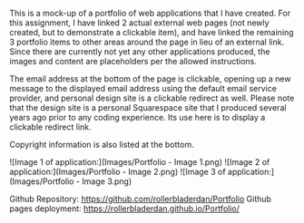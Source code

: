 This is a mock-up of a portfolio of web applications that I have created. For this assignment, I have linked 2 actual external web pages (not newly created, but to demonstrate a clickable item), and have linked the remaining 3 portfolio items to other areas around the page in lieu of an external link. Since there are currently not yet any other applications produced, the images and content are placeholders per the allowed instructions. 

The email address at the bottom of the page is clickable, opening up a new message to the displayed email address using the default email service provider, and personal design site is a clickable redirect as well. Please note that the design site is a personal Squarespace site that I produced several years ago prior to any coding experience. Its use here is to display a clickable redirect link. 

Copyright information is also listed at the bottom. 

![Image 1 of application:](Images/Portfolio - Image 1.png)
![Image 2 of application:](Images/Portfolio - Image 2.png)
![Image 3 of application:](Images/Portfolio - Image 3.png) 

Github Repository: https://github.com/rollerbladerdan/Portfolio
Github pages deployment: https://rollerbladerdan.github.io/Portfolio/






